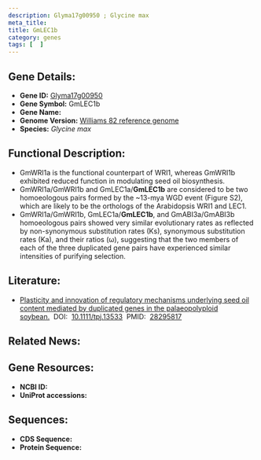 ```yaml
---
description: Glyma17g00950 ; Glycine max
meta_title:
title: GmLEC1b
category: genes
tags: [  ]
---
```


## Gene Details:
- **Gene ID:**	[Glyma17g00950](https://www.maizegdb.org/gene_center/gene/Glyma17g00950)
- **Gene Symbol:** GmLEC1b
- **Gene Name:** 
- **Genome Version:** [Williams 82 reference genome]()
- **Species:** *Glycine max*

## Functional Description:
   - GmWRI1a is the functional counterpart of WRI1, whereas GmWRI1b exhibited reduced function in modulating seed oil biosynthesis.
   - GmWRI1a/GmWRI1b and GmLEC1a/**GmLEC1b** are considered to be two homoeologous pairs formed by the ~13-mya WGD event (Figure S2), which are likely to be the orthologs of the Arabidopsis WRI1 and LEC1.
   - GmWRI1a/GmWRI1b, GmLEC1a/**GmLEC1b**, and GmABI3a/GmABI3b homoeologous pairs showed very similar evolutionary rates as reflected by non-synonymous substitution rates (Ks), synonymous substitution rates (Ka), and their ratios (ω), suggesting that the two members of each of the three duplicated gene pairs have experienced similar intensities of purifying selection.

## Literature:
   - [Plasticity and innovation of regulatory mechanisms underlying seed oil content mediated by duplicated genes in the palaeopolyploid soybean.]( https://onlinelibrary.wiley.com/doi/10.1111/tpj.13533)&nbsp;&nbsp;DOI:&nbsp;&nbsp;[10.1111/tpj.13533](https://onlinelibrary.wiley.com/doi/10.1111/tpj.13533)&nbsp;&nbsp;PMID:&nbsp;&nbsp;[28295817](https://pubmed.ncbi.nlm.nih.gov/28295817/)

## Related News:

## Gene Resources:
- **NCBI ID:** [](https://www.ncbi.nlm.nih.gov/gene/?term=)
- **UniProt accessions:** [](https://www.uniprot.org/uniprotkb//entry)

## Sequences:
- **CDS Sequence:**
- **Protein Sequence:**
